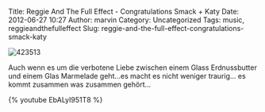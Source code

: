 Title: Reggie And The Full Effect - Congratulations Smack + Katy
Date: 2012-06-27 10:27
Author: marvin
Category: Uncategorized
Tags: music, reggieandthefulleffect
Slug: reggie-and-the-full-effect-congratulations-smack-katy

![423513]({static}/images/423513.jpg)

Auch wenn es um die verbotene Liebe zwischen einem Glass Erdnussbutter
und einem Glas Marmelade geht...es macht es nicht weniger traurig... es
kommt zusammen was zusammen gehört...

{% youtube EbALyI951T8 %}

